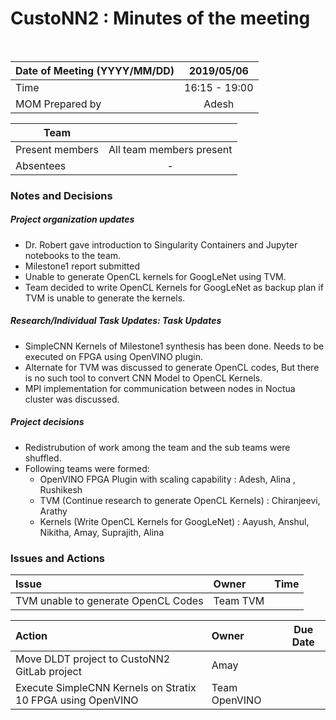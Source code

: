 # CustoNN2 : Minutes of the meeting
<br/>

| Date of Meeting (YYYY/MM/DD)  | 2019/05/06   |  
|:--- | :---: |  
| Time  |  16:15 - 19:00 |  
| MOM Prepared by  | Adesh  |  

| Team | |
| --- | :---: |
| Present members | All team members present | 
| Absentees | - |

### Notes and Decisions 
##### Project organization updates
- Dr. Robert gave introduction to Singularity Containers and Jupyter notebooks to the team.  
- Milestone1 report submitted
- Unable to generate OpenCL kernels for GoogLeNet using TVM. 
- Team decided to write OpenCL Kernels for GoogLeNet as backup plan if TVM is unable to generate the kernels.
 
##### Research/Individual Task Updates: Task Updates
- SimpleCNN Kernels of Milestone1 synthesis has been done. Needs to be executed on FPGA using OpenVINO plugin.
- Alternate for TVM was discussed to generate OpenCL codes, But there is no such tool to convert CNN Model to OpenCL Kernels. 
- MPI implementation for communication between nodes in Noctua cluster was discussed.
##### Project decisions
- Redistrubution of work among the team and the sub teams were shuffled.
- Following teams were formed:
	- OpenVINO FPGA Plugin with scaling capability : Adesh, Alina , Rushikesh
	- TVM (Continue research to generate OpenCL Kernels) : Chiranjeevi, Arathy
	- Kernels (Write OpenCL Kernels for GoogLeNet) : Aayush, Anshul, Nikitha, Amay, Suprajith, Alina

### Issues and Actions
| Issue | Owner | Time |
|:--- | :--- | :---: |
| TVM unable to generate OpenCL Codes | Team TVM |

|Action| Owner|Due Date|
|:--- | :--- | :---: |
| Move DLDT project to CustoNN2 GitLab project | Amay | |
| Execute SimpleCNN Kernels on Stratix 10 FPGA using OpenVINO | Team OpenVINO ||

